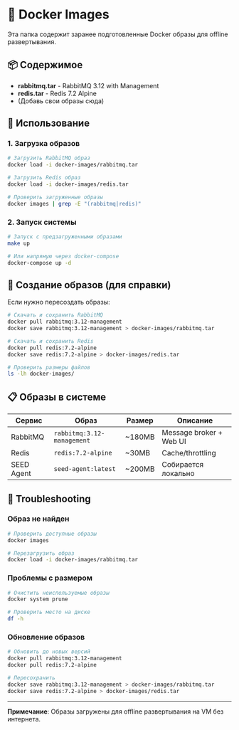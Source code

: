 # 🐳 Docker Images

Эта папка содержит заранее подготовленные Docker образы для offline развертывания.

## 📦 Содержимое

- **rabbitmq.tar** - RabbitMQ 3.12 with Management
- **redis.tar** - Redis 7.2 Alpine
- (Добавь свои образы сюда)

## 🚀 Использование

### 1. Загрузка образов

```bash
# Загрузить RabbitMQ образ
docker load -i docker-images/rabbitmq.tar

# Загрузить Redis образ  
docker load -i docker-images/redis.tar

# Проверить загруженные образы
docker images | grep -E "(rabbitmq|redis)"
```

### 2. Запуск системы

```bash
# Запуск с предзагруженными образами
make up

# Или напрямую через docker-compose
docker-compose up -d
```

## 💾 Создание образов (для справки)

Если нужно пересоздать образы:

```bash
# Скачать и сохранить RabbitMQ
docker pull rabbitmq:3.12-management
docker save rabbitmq:3.12-management > docker-images/rabbitmq.tar

# Скачать и сохранить Redis
docker pull redis:7.2-alpine
docker save redis:7.2-alpine > docker-images/redis.tar

# Проверить размеры файлов
ls -lh docker-images/
```

## 📋 Образы в системе

| Сервис | Образ | Размер | Описание |
|--------|-------|--------|----------|
| RabbitMQ | `rabbitmq:3.12-management` | ~180MB | Message broker + Web UI |
| Redis | `redis:7.2-alpine` | ~30MB | Cache/throttling |
| SEED Agent | `seed-agent:latest` | ~200MB | Собирается локально |

## 🔧 Troubleshooting

### Образ не найден
```bash
# Проверить доступные образы
docker images

# Перезагрузить образ
docker load -i docker-images/rabbitmq.tar
```

### Проблемы с размером
```bash
# Очистить неиспользуемые образы
docker system prune

# Проверить место на диске
df -h
```

### Обновление образов
```bash
# Обновить до новых версий
docker pull rabbitmq:3.12-management
docker pull redis:7.2-alpine

# Пересохранить
docker save rabbitmq:3.12-management > docker-images/rabbitmq.tar
docker save redis:7.2-alpine > docker-images/redis.tar
```

---

**Примечание**: Образы загружены для offline развертывания на VM без интернета.